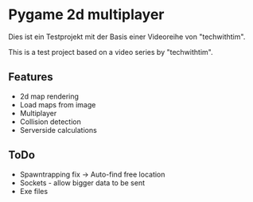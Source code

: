 # Pygame 2d multiplayer

Dies ist ein Testprojekt mit der Basis einer Videoreihe von "techwithtim".

This is a test project based on a video series by "techwithtim".

## Features

- 2d map rendering
- Load maps from image
- Multiplayer
- Collision detection
- Serverside calculations

## ToDo

- Spawntrapping fix -> Auto-find free location
- Sockets - allow bigger data to be sent
- Exe files
